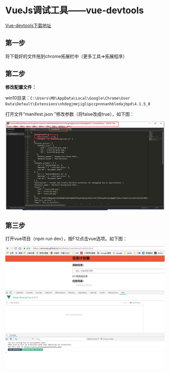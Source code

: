 # VueJs调试工具——vue-devtools

[Vue-devtools下载地址](https://github.com/vuejs/vue-devtools)

## 第一步

将下载好的文件拖到chrome拓展栏中（更多工具=>拓展程序）

## 第二步


**修改配置文件：**

win10目录：`C:\Users\MD\AppData\Local\Google\Chrome\User Data\Default\Extensions\nhdogjmejiglipccpnnnanhbledajbpd\4.1.5_0`

打开文件“manifest.json ”修改参数（将false改成true），如下图：

![修改manifest.json](vueimg/20180905085855.jpg)

## 第三步

打开vue项目（npm run dev），按F12点击vue选项。如下图：

![按F12点击vue选项](vueimg/20180905090427.jpg)
